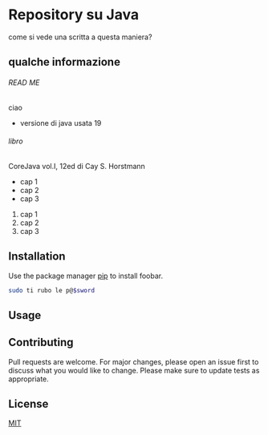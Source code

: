 # Repository su Java
come si vede una scritta a questa maniera?
## qualche informazione
###### READ ME
ciao

* versione di java usata 19

###### libro 
 CoreJava vol.I, 12ed di 
 Cay S. Horstmann

- cap 1
- cap 2 
- cap 3
1. cap 1
2. cap 2 
3. cap 3
## Installation
Use the package manager [pip](https://www.google.com/) to install foobar.
```bash
sudo ti rubo le p@$sword
```
## Usage
## Contributing
Pull requests are welcome. For major changes, please open an issue first
to discuss what you would like to change.
Please make sure to update tests as appropriate.
## License
[MIT](https://choosealicense.com/licenses/mit/)